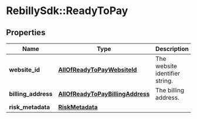 # RebillySdk::ReadyToPay

## Properties
Name | Type | Description | Notes
------------ | ------------- | ------------- | -------------
**website_id** | [**AllOfReadyToPayWebsiteId**](AllOfReadyToPayWebsiteId.md) | The website identifier string. | 
**billing_address** | [**AllOfReadyToPayBillingAddress**](AllOfReadyToPayBillingAddress.md) | The billing address. | [optional] 
**risk_metadata** | [**RiskMetadata**](RiskMetadata.md) |  | 

